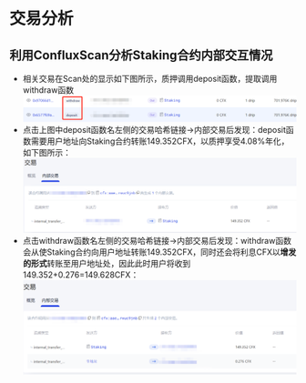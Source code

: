 # 交易分析

## 利用ConfluxScan分析Staking合约内部交互情况

- 相关交易在Scan处的显示如下图所示，质押调用deposit函数，提取调用withdraw函数
![confluxscan](./figure/微信截图_20210817183017.png)
- 点击上图中deposit函数名左侧的交易哈希链接->内部交易后发现：deposit函数需要用户地址向Staking合约转账149.352CFX，以质押享受4.08%年化，如下图所示：
![deposit](./figure/微信截图_20210817183347.png)
- 点击withdraw函数名左侧的交易哈希链接->内部交易后发现：withdraw函数会从使Staking合约向用户地址转账149.352CFX，同时还会将利息CFX以**增发的形式**转账至用户地址处，因此此时用户将收到149.352+0.276=149.628CFX：
![withdraw](./figure/微信截图_20210817184313.png)
